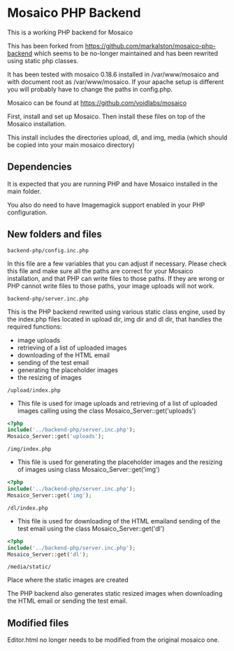 # Mosaico PHP Backend

This is a working PHP backend for Mosaico

This has been forked from https://github.com/markalston/mosaico-php-backend which seems to be no-longer maintained and has been rewrited using static php classes.

It has been tested with mosaico 0.18.6 installed in /var/www/mosaico and with document root as /var/www/mosaico.  If your apache setup is different you will probably have to change the paths in config.php.

Mosaico can be found at https://github.com/voidlabs/mosaico

First, install and set up Mosaico.  Then install these files on top of the Mosaico installation.

This install includes the directories upload, dl, and img, media (which should be copied into your main mosaico directory) 

## Dependencies

It is expected that you are running PHP and have Mosaico installed in the main folder.

You also do need to have Imagemagick support enabled in your PHP configuration.

## New folders and files

```
backend-php/config.inc.php 
```
In this file are a few variables that you can adjust if necessary. Please check this file and make sure all the paths are correct for your Mosaico installation, and that PHP can write files to those paths. If they are wrong or PHP cannot write files to those paths, your image uploads will not work.

```
backend-php/server.inc.php  
```
This is the PHP backend rewrited using various static class engine, used by the index.php files located in upload dir, img dir and dl dir, that handles the required functions:
* image uploads
* retrieving of a list of uploaded images
* downloading of the HTML email
* sending of the test email
* generating the placeholder images
* the resizing of images

```
/upload/index.php
```
* This file is used for image uploads and retrieving of a list of uploaded images calling using the class Mosaico_Server::get('uploads')

```php
<?php
include('../backend-php/server.inc.php');
Mosaico_Server::get('uploads');
```

```
/img/index.php
```
* This file is used for generating the placeholder images and the resizing of images using class Mosaico_Server::get('img')

```php
<?php
include('../backend-php/server.inc.php');
Mosaico_Server::get('img');
```

```
/dl/index.php
```
* This file is used for downloading of the HTML emailand sending of the test email using the class Mosaico_Server::get('dl')

```php
<?php
include('../backend-php/server.inc.php');
Mosaico_Server::get('dl');
```

```
/media/static/
```
Place where the static images are created


The PHP backend also generates static resized images when downloading the HTML email or sending the test email.

## Modified files

Editor.html no longer needs to be modified from the original mosaico one. 
